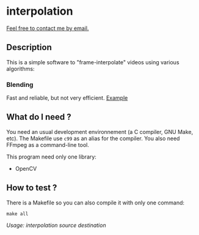 # interpolation

[Feel free to contact me by email.](mailto:kiwixz@users.noreply.github.com)

## Description

This is a simple software to "frame-interpolate" videos using various algorithms:

### Blending

Fast and reliable, but not very efficient.
[Example](http://youtu.be/ySSamjEG6DE)

## What do I need ?

You need an usual development environnement (a C compiler, GNU Make, etc). The Makefile use `c99` as an alias for the compiler. You also need FFmpeg as a command-line tool.

This program need only one library:
- OpenCV

## How to test ?

There is a Makefile so you can also compile it with only one command:

```
make all
```

*Usage: interpolation _source_ _destination_*
